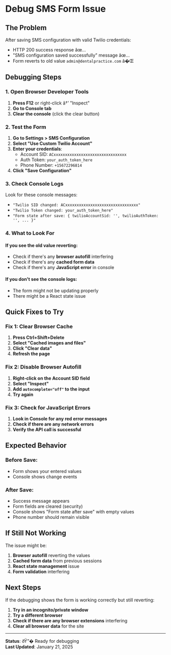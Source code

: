 # Debug SMS Form Issue

## The Problem
After saving SMS configuration with valid Twilio credentials:
- HTTP 200 success response âœ…
- "SMS configuration saved successfully" message âœ…  
- Form reverts to old value `admin@dentalpractice.com` â�Œ

## Debugging Steps

### 1. Open Browser Developer Tools
1. **Press F12** or right-click â†’ "Inspect"
2. **Go to Console tab**
3. **Clear the console** (click the clear button)

### 2. Test the Form
1. **Go to Settings > SMS Configuration**
2. **Select "Use Custom Twilio Account"**
3. **Enter your credentials**:
   - Account SID: `ACxxxxxxxxxxxxxxxxxxxxxxxxxxxxxxxx`
   - Auth Token: `your_auth_token_here`
   - Phone Number: `+15672296814`
4. **Click "Save Configuration"**

### 3. Check Console Logs
Look for these console messages:
- `"Twilio SID changed: ACxxxxxxxxxxxxxxxxxxxxxxxxxxxxxxxx"`
- `"Twilio Token changed: your_auth_token_here"`
- `"Form state after save: { twilioAccountSid: '', twilioAuthToken: '', ... }"`

### 4. What to Look For

#### If you see the old value reverting:
- Check if there's any **browser autofill** interfering
- Check if there's any **cached form data**
- Check if there's any **JavaScript error** in console

#### If you don't see the console logs:
- The form might not be updating properly
- There might be a React state issue

## Quick Fixes to Try

### Fix 1: Clear Browser Cache
1. **Press Ctrl+Shift+Delete**
2. **Select "Cached images and files"**
3. **Click "Clear data"**
4. **Refresh the page**

### Fix 2: Disable Browser Autofill
1. **Right-click on the Account SID field**
2. **Select "Inspect"**
3. **Add `autocomplete="off"` to the input**
4. **Try again**

### Fix 3: Check for JavaScript Errors
1. **Look in Console for any red error messages**
2. **Check if there are any network errors**
3. **Verify the API call is successful**

## Expected Behavior

### Before Save:
- Form shows your entered values
- Console shows change events

### After Save:
- Success message appears
- Form fields are cleared (security)
- Console shows "Form state after save" with empty values
- Phone number should remain visible

## If Still Not Working

The issue might be:
1. **Browser autofill** reverting the values
2. **Cached form data** from previous sessions
3. **React state management** issue
4. **Form validation** interfering

## Next Steps

If the debugging shows the form is working correctly but still reverting:
1. **Try in an incognito/private window**
2. **Try a different browser**
3. **Check if there are any browser extensions** interfering
4. **Clear all browser data** for the site

---

**Status**: ðŸ”� Ready for debugging  
**Last Updated**: January 21, 2025
